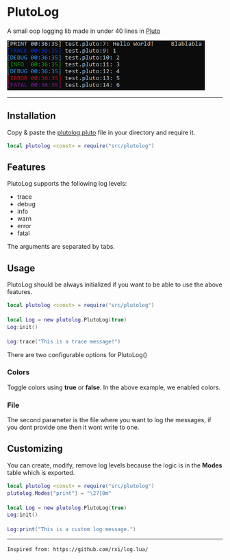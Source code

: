 # PlutoLog
A small oop logging lib made in under 40 lines in [Pluto](https://pluto-lang.org/)

![plutolog](plutolog.png)

<hr>

## Installation
Copy & paste the [plutolog.pluto](src/plutolog.pluto) file in your directory and require it.

```lua
local plutolog <const> = require("src/plutolog")
```

## Features
PlutoLog supports the following log levels:

- trace
- debug
- info
- warn
- error
- fatal

The arguments are separated by tabs.

## Usage
PlutoLog should be always initialized if you want to be able to use the above features.

```lua
local plutolog <const> = require("src/plutolog")

local Log = new plutolog.PlutoLog(true)
Log:init()

Log:trace("This is a trace message!")
```

There are two configurable options for PlutoLog()

### Colors
Toggle colors using **true** or **false**. In the above example, we enabled colors.

### File
The second parameter is the file where you want to log the messages, if you dont provide one then it wont write to one.

## Customizing
You can create, modify, remove log levels because the logic is in the **Modes** table which is exported.

```lua
local plutolog <const> = require("src/plutolog")
plutolog.Modes["print"] = "\27[0m"

local Log = new plutolog.PlutoLog(true)
Log:init()

Log:print("This is a custom log message.")
```

<hr>

`Inspired from: https://github.com/rxi/log.lua/`
